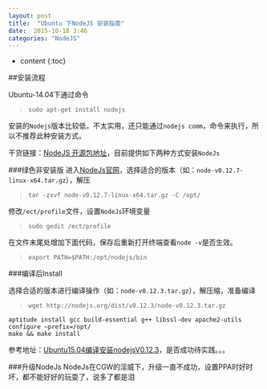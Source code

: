 ```yaml
---
layout: post
title:  "Ubuntu 下NodeJS 安装指南"
date:  2015-10-18 3:46
categories: "NodeJS"
---
```


* content
{:toc}

##安装流程

Ubuntu-14.04下通过命令

>`sudo apt-get install nodejs`

安装的`Nodejs`版本比较低，不太实用，还只能通过`nodejs comm`，命令来执行，所以不推荐此种安装方式。

干货链接：[NodeJS 开源包地址](http://nodejs.org/dist/)，目前提供如下两种方式安装`NodeJs`

###绿色非安装版
进入[NodeJs官网](http://nodejs.org/dist/)，选择适合的版本（如：`node-v0.12.7-linux-x64.tar.gz`），解压

>`tar -zxvf node-v0.12.7-linux-x64.tar.gz -C /opt/`

修改`/ect/profile`文件，设置`NodeJs`环境变量

>`sudo gedit /ect/profile`

在文件末尾处增加下面代码，保存后重新打开终端查看`node -v`是否生效。

>`export PATH=$PATH:/opt/nodejs/bin`


###编译后Install

选择合适的版本进行编译操作（如：`node-v0.12.3.tar.gz`），解压缩，准备编译

>`wget http://nodejs.org/dist/v0.12.3/node-v0.12.3.tar.gz`

	aptitude install gcc build-essential g++ libssl-dev apache2-utils 
	configure –prefix=/opt/
	make && make install

参考地址：[Ubuntu15.04编译安装nodejsV0.12.3](http://www.bubuko.com/infodetail-821876.html)，是否成功待实践。。。


###升级NodeJs
NodeJs在CGW的淫威下，升级一直不成功，设置PPA时好时坏，都不能好好的玩耍了，说多了都是泪
